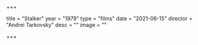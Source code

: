 +++

title = "Stalker"
year = "1979"
type = "films"
date = "2021-06-15"
director = "Andrei Tarkovsky"
desc = ""
image = ""

+++
